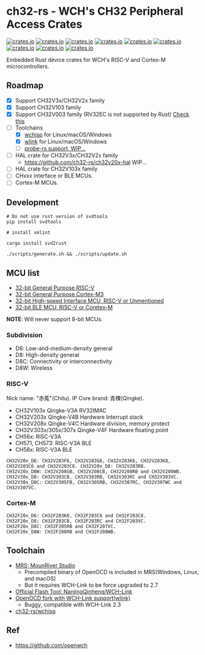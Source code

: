 # ch32-rs - WCH's CH32 Peripheral Access Crates

[![crates.io](https://img.shields.io/crates/v/ch32v0.svg?label=ch32v0)](https://crates.io/crates/ch32v0)
[![crates.io](https://img.shields.io/crates/v/ch32v1.svg?label=ch32v1)](https://crates.io/crates/ch32v1)
[![crates.io](https://img.shields.io/crates/v/ch32v2.svg?label=ch32v2)](https://crates.io/crates/ch32v2)
[![crates.io](https://img.shields.io/crates/v/ch32v3.svg?label=ch32v3)](https://crates.io/crates/ch32v3)
[![crates.io](https://img.shields.io/crates/v/ch32x0.svg?label=ch32x0)](https://crates.io/crates/ch32x0)
[![crates.io](https://img.shields.io/crates/v/ch56x.svg?label=ch56x)](https://crates.io/crates/ch56x)
[![crates.io](https://img.shields.io/crates/v/ch57x.svg?label=ch57x)](https://crates.io/crates/ch57x)
[![crates.io](https://img.shields.io/crates/v/ch58x.svg?label=ch58x)](https://crates.io/crates/ch58x)
[![crates.io](https://img.shields.io/crates/v/ch59x.svg?label=ch59x)](https://crates.io/crates/ch59x)

Embedded Rust device crates for WCH's RISC-V and Cortex-M microcontrollers.

## Roadmap

- [x] Support CH32V3x/CH32V2x family
- [x] Support CH32V103 family
- [x] Support CH32V003 family (RV32EC is not supported by Rust) [Check this](https://noxim.xyz/blog/rust-ch32v003/custom-rust/)
- [ ] Toolchains
  - [x] [wchisp](https://github.com/ch32-rs/wchisp) for Linux/macOS/Windows
  - [x] [wlink](https://github.com/ch32-rs/wlink) for Linux/macOS/Windows
  - [ ] [probe-rs support, WIP...](https://github.com/probe-rs/probe-rs/pull/1437)
- [ ] HAL crate for CH32V3x/CH32V2x family
  - <https://github.com/ch32-rs/ch32v20x-hal> WIP...
- [ ] HAL crate for CH32V103x family
- [ ] CHxxx interface or BLE MCUs.
- [ ] Cortex-M MCUs.

## Development

```shell
# Do not use rust version of svdtools
pip install svdtools

# install xmlint

cargo install svd2rust

./scripts/generate.sh && ./scripts/update.sh
```

## MCU list

- [32-bit General Purpose RISC-V](http://www.wch-ic.com/products/categories/47.html?pid=5)
- [32-bit General Purpose Cortex-M3](http://www.wch-ic.com/products/categories/66.html?pid=5)
- [32-bit High-speed Interface MCU, RISC-V or Unmentioned](http://www.wch-ic.com/products/categories/67.html?pid=5)
- [32-bit BLE MCU, RISC-V or Coretex-M](http://www.wch-ic.com/products/categories/68.html?pid=5)

**NOTE**: Will never support 8-bit MCUs.

### Subdivision

- D6: Low-and-medium-density general
- D8: High-density general
- D8C: Connectivity or interconnectivity
- D8W: Wireless

### RISC-V

Nick name: "赤菟"(Chitu). IP Core brand: 青稞(Qingke).

- CH32V103x Qingke-V3A RV32IMAC
- CH32V203x Qingke-V4B Hardware Interrupt stack
- CH32V208x Qingke-V4C Hardware division, memory protect
- CH32V303x/305x/307x Qingke-V4F Hardware floating point
- CH56x: RISC-V3A
- CH571, CH573: RISC-V3A BLE
- CH58x: RISC-V3A BLE

```
CH32V20x_D6: CH32V203F6, CH32V203G6, CH32V203K6, CH32V203K8, CH32V203C6 and CH32V203C8. CH32V20x_D8: CH32V203RB.
CH32V20x_D8W: CH32V208GB, CH32V208CB, CH32V208RB and CH32V208WB.
CH32V30x_D8: CH32V303CB, CH32V303RB, CH32V303RC and CH32V303VC.
CH32V30x_D8C: CH32V305FB, CH32V305RB, CH32V307RC, CH32V307WC and CH32V307VC.
```

### Cortex-M

```
CH32F20x_D6: CH32F203K8, CH32F203C6 and CH32F203C8.
CH32F20x_D8: CH32F203CB, CH32F203RC and CH32F203VC.
CH32F20x_D8C: CH32F205RB and CH32F207VC.
CH32F20x_D8W: CH32F208RB and CH32F208WB.
```

## Toolchain

- [MRS: MounRiver Studio](http://www.mounriver.com/)
  - Precompiled binary of OpenOCD is included in MRS(Windows, Linux, and macOS)
  - But it requires WCH-Link to be force upgraded to 2.7
- [Official Flash Tool: NanjingQinheng/WCH-Link](https://github.com/NanjingQinheng/WCH-Link)
- [OpenOCD fork with WCH-Link support(wlink)](https://github.com/jiegec/riscv-openocd/tree/wch)
  - Buggy, compatible with WCH-Link 2.3
- [ch32-rs/wchisp](https://github.com/ch32-rs/wchisp)

## Ref

- https://github.com/openwch
